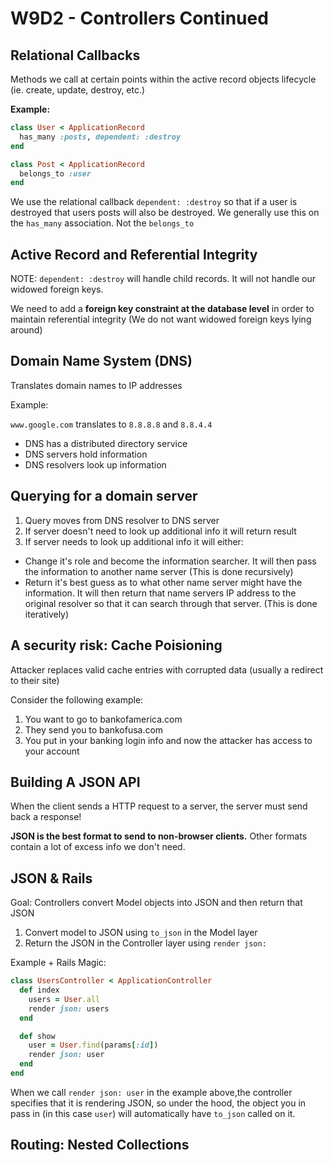# W9D2 - Controllers Continued

## Relational Callbacks 

Methods we call at certain points within the active record objects lifecycle (ie. create, update, destroy, etc.)

**Example:**

```ruby
class User < ApplicationRecord
  has_many :posts, dependent: :destroy
end

class Post < ApplicationRecord
  belongs_to :user
end
```
We use the relational callback `dependent: :destroy` so that if a user is destroyed
that users posts will also be destroyed. We generally use this on the `has_many` association. Not the `belongs_to`

## Active Record and Referential Integrity

NOTE: `dependent: :destroy` will handle child records. It will not handle our widowed foreign keys.

We need to add a **foreign key constraint at the database level** in order to maintain referential integrity (We do not want widowed foreign keys lying around)

## Domain Name System (DNS)

Translates domain names to IP addresses 

Example:

`www.google.com` translates to `8.8.8.8` and `8.8.4.4`

* DNS has a distributed directory service 
* DNS servers hold information
* DNS resolvers look up information

## Querying for a domain server

1. Query moves from DNS resolver to DNS server
2. If server doesn't need to look up additional info it will return result
3. If server needs to look up additional info it will either:
  * Change it's role and become the information searcher. It will then pass the information to another name server (This is done recursively)
  * Return it's best guess as to what other name server might have the information. It will then return that name servers IP address to the original resolver so that it can search through that server. (This is done iteratively)

## A security risk: Cache Poisioning

Attacker replaces valid cache entries with corrupted data (usually a redirect to their site)

Consider the following example: 

1. You want to go to bankofamerica.com
2. They send you to bankofusa.com 
3. You put in your banking login info and now the attacker has access to your account

## Building A JSON API

When the client sends a HTTP request to a server, the server must send back a response!

**JSON is the best format to send to non-browser clients.** Other formats contain a lot of excess info we don't need.

## JSON & Rails

Goal: Controllers convert Model objects into JSON and then return that JSON

1. Convert model to JSON using `to_json` in the Model layer
2. Return the JSON in the Controller layer using `render json:`

Example + Rails Magic:

```ruby
class UsersController < ApplicationController
  def index
    users = User.all
    render json: users
  end

  def show
    user = User.find(params[:id])
    render json: user
  end
end
```
When we call `render json: user` in the example above,the controller specifies that it is rendering JSON, so under the hood, the object you in pass in (in this case `user`) will automatically have `to_json` called on it.

## Routing: Nested Collections











